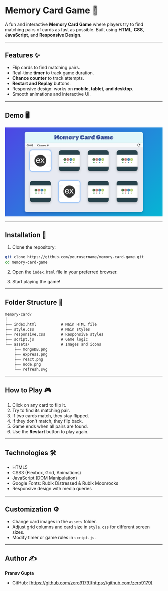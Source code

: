 # Memory Card Game 🎴

A fun and interactive **Memory Card Game** where players try to find matching pairs of cards as fast as possible. Built using **HTML**, **CSS**, **JavaScript**, and **Responsive Design**.

---

## Features ✨

- Flip cards to find matching pairs.
- Real-time **timer** to track game duration.
- **Chance counter** to track attempts.
- **Restart and Replay** buttons.
- Responsive design: works on **mobile, tablet, and desktop**.
- Smooth animations and interactive UI.

---

## Demo 🖥️

![Memory Card Game Screenshot](./assets/Screenshot.png)

---

## Installation 🚀

1. Clone the repository:

```bash
git clone https://github.com/yourusername/memory-card-game.git
cd memory-card-game
```

2. Open the `index.html` file in your preferred browser.

3. Start playing the game!

---

## Folder Structure 📂

```
memory-card/
│
├── index.html           # Main HTML file
├── style.css            # Main styles
├── responsive.css       # Responsive styles
├── script.js            # Game logic
└── assets/              # Images and icons
    ├── mongoDB.png
    ├── express.png
    ├── react.png
    ├── node.png
    └── refresh.svg
```

---

## How to Play 🎮

1. Click on any card to flip it.
2. Try to find its matching pair.
3. If two cards match, they stay flipped.
4. If they don't match, they flip back.
5. Game ends when all pairs are found.
6. Use the **Restart** button to play again.

---

## Technologies 🛠️

- HTML5
- CSS3 (Flexbox, Grid, Animations)
- JavaScript (DOM Manipulation)
- Google Fonts: Rubik Distressed & Rubik Moonrocks
- Responsive design with media queries

---

## Customization ⚙️

- Change card images in the `assets` folder.
- Adjust grid columns and card size in `style.css` for different screen sizes.
- Modify timer or game rules in `script.js`.

---

## Author ✍️

**Pranav Gupta**  

- GitHub: [https://github.com/zero9179](https://github.com/zero9179)  

